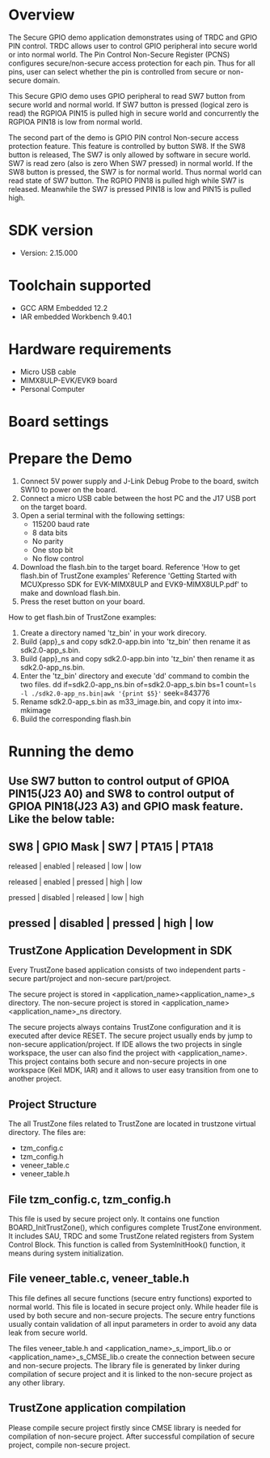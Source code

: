 Overview
========
The Secure GPIO demo application demonstrates using of TRDC and GPIO PIN control.
TRDC allows user to control GPIO peripheral into secure world or into normal world.
The Pin Control Non-Secure Register (PCNS) configures secure/non-secure access protection for each pin.
Thus for all pins, user can select whether the pin is controlled from secure or non-secure domain.

This Secure GPIO demo uses GPIO peripheral to read SW7 button from secure world and normal world.
If SW7 button is pressed (logical zero is read) the RGPIOA PIN15 is pulled high in secure world
and concurrently the RGPIOA PIN18 is low from normal world.

The second part of the demo is GPIO PIN control Non-secure access protection feature. This feature is controlled by
button SW8. If the SW8 button is released, The SW7 is only allowed by software in secure world. SW7 is read zero
(also is zero When SW7 pressed) in normal world. If the SW8 button is pressed, the SW7 is for normal world. Thus normal
world can read state of SW7 button. The RGPIO PIN18 is pulled high while SW7 is released. Meanwhile the SW7 is pressed
PIN18 is low and PIN15 is pulled high.

SDK version
===========
- Version: 2.15.000

Toolchain supported
===================
- GCC ARM Embedded  12.2
- IAR embedded Workbench  9.40.1

Hardware requirements
=====================
- Micro USB cable
- MIMX8ULP-EVK/EVK9 board
- Personal Computer

Board settings
==============

Prepare the Demo
================
1.  Connect 5V power supply and J-Link Debug Probe to the board, switch SW10 to power on the board.
2.  Connect a micro USB cable between the host PC and the J17 USB port on the target board.
3.  Open a serial terminal with the following settings:
    - 115200 baud rate
    - 8 data bits
    - No parity
    - One stop bit
    - No flow control
4.  Download the flash.bin to the target board.
    Reference 'How to get flash.bin of TrustZone examples'
    Reference 'Getting Started with MCUXpresso SDK for EVK-MIMX8ULP and EVK9-MIMX8ULP.pdf' to make and download flash.bin.
5.  Press the reset button on your board.

How to get flash.bin of TrustZone examples:
1.  Create a directory named 'tz_bin' in your work direcory.
2.  Build {app}_s and copy sdk2.0-app.bin into 'tz_bin' then rename it as sdk2.0-app_s.bin.
3.  Build {app}_ns and copy sdk2.0-app.bin into 'tz_bin' then rename it as sdk2.0-app_ns.bin.
4.  Enter the 'tz_bin' directory and execute 'dd' command to combin the two files.
    dd if=sdk2.0-app_ns.bin of=sdk2.0-app_s.bin bs=1 count=`ls -l ./sdk2.0-app_ns.bin|awk '{print $5}'` seek=843776
5.  Rename sdk2.0-app_s.bin as m33_image.bin, and copy it into imx-mkimage
6.  Build the corresponding flash.bin

Running the demo
================
Use SW7 button to control output of GPIOA PIN15(J23 A0) and SW8 to control output of GPIOA PIN18(J23 A3) and GPIO mask feature.
Like the below table:
-------------------------------------------------------
SW8       |  GPIO Mask |   SW7     |  PTA15  |  PTA18
-------------------------------------------------------
released  |  enabled   |  released |  low    |  low

released  |  enabled   |  pressed  |  high   |  low

pressed   |  disabled  |  released |  low    |  high

pressed   |  disabled  |  pressed  |  high   |  low
------------------------------------------------------

TrustZone Application Development in SDK
----------------------------------------
Every TrustZone based application consists of two independent parts - secure part/project and non-secure part/project.

The secure project is stored in <application_name>\<application_name>_s directory.
The non-secure project is stored in <application_name>\<application_name>_ns directory. 

The secure projects always contains TrustZone configuration and it is executed after device RESET. The secure project usually
ends by jump to non-secure application/project.
If IDE allows the two projects in single workspace, the user can also find the project with <application_name>.
This project contains both secure and non-secure projects in one workspace (Keil MDK, IAR) and it allows to user easy transition from
one to another project.

Project Structure
-----------------
The all TrustZone files related to TrustZone are located in trustzone virtual directory. The files are:

- tzm_config.c
- tzm_config.h
- veneer_table.c
- veneer_table.h

File tzm_config.c, tzm_config.h
-------------------------------
This file is used by secure project only. It contains one function BOARD_InitTrustZone(), which configures complete TrustZone
environment. It includes SAU, TRDC and some TrustZone related registers from System Control Block.
This function is called from SystemInitHook() function, it means during system initialization.

File veneer_table.c, veneer_table.h
----------------------------------
This file defines all secure functions (secure entry functions) exported to normal world. This file is located in secure
project only. While header file is used by both secure and non-secure projects. The secure entry functions usually contain
validation of all input parameters in order to avoid any data leak from secure world.

The files veneer_table.h and <application_name>_s_import_lib.o or <application_name>_s_CMSE_lib.o create the connection
between secure and non-secure projects. The library file is generated by linker during compilation of secure project and
it is linked to the non-secure project as any other library.

TrustZone application compilation
---------------------------------
Please compile secure project firstly since CMSE library is needed for compilation of non-secure project.
After successful compilation of secure project, compile non-secure project.
